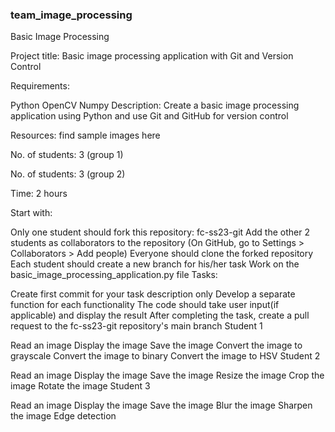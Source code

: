 ### team_image_processing
Basic Image Processing

Project title: Basic image processing application with Git and Version Control

Requirements:

Python
OpenCV
Numpy
Description: Create a basic image processing application using Python and use Git and GitHub for version control

Resources: find sample images here

No. of students: 3 (group 1)

No. of students: 3 (group 2)

Time: 2 hours

Start with:

Only one student should fork this repository: fc-ss23-git
Add the other 2 students as collaborators to the repository (On GitHub, go to Settings > Collaborators > Add people)
Everyone should clone the forked repository
Each student should create a new branch for his/her task
Work on the basic_image_processing_application.py file
Tasks:

Create first commit for your task description only
Develop a separate function for each functionality
The code should take user input(if applicable) and display the result
After completing the task, create a pull request to the fc-ss23-git repository's main branch
Student 1

Read an image
Display the image
Save the image
Convert the image to grayscale
Convert the image to binary
Convert the image to HSV
Student 2

Read an image
Display the image
Save the image
Resize the image
Crop the image
Rotate the image
Student 3

Read an image
Display the image
Save the image
Blur the image
Sharpen the image
Edge detection
